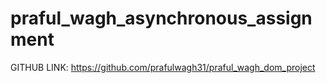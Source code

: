 # praful_wagh_asynchronous_assignment

GITHUB LINK: https://github.com/prafulwagh31/praful_wagh_dom_project
